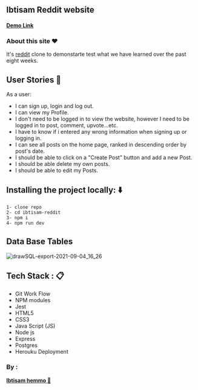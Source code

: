 ## Ibtisam Reddit website 

#### **[Demo Link](https://ibtisam-reddit.herokuapp.com/)**

### About this site :heart:

It's [reddit](https://www.reddit.com/) clone to demonstarte test what we have learned over the past eight weeks.


## User Stories :book:
As a user:
- I can sign up, login and log out.
- I can view my Profile.
- I don't need to be logged in to view the website, however I need to be logged in to post, comment, upvote...etc.
- I have to know if i entered any wrong information when signing up or logging in.
- I can see all posts on the home page, ranked in descending order by post's date.
- I should be able to click on a "Create Post" button and add a new Post.
- I should be able delete my own posts.
- I should be able to edit my Posts.


## Installing the project locally: :arrow_down:
```
1- clone repo 
2- cd ibtisam-reddit
3- npm i 
4- npm run dev
```
## Data Base Tables 
![drawSQL-export-2021-09-04_16_26](https://i.ibb.co/D8CZQQv/draw-SQL-export-2022-09-02-23-00.png)


## Tech Stack : :clipboard:
* Git Work Flow
* NPM modules
* Jest
* HTML5
* CSS3
* Java Script (JS)
* Node js
* Express
* Postgres
* Herouku Deployment

### By :
**[Ibtisam hemmo :sparkling_heart:](https://github.com/ibtisam-hemmo)**